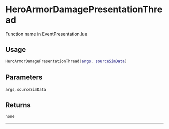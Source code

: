 # HeroArmorDamagePresentationThread
Function name in EventPresentation.lua
## Usage
```lua
HeroArmorDamagePresentationThread(args, sourceSimData)
```
## Parameters
`args`, `sourceSimData`
## Returns
`none`

---